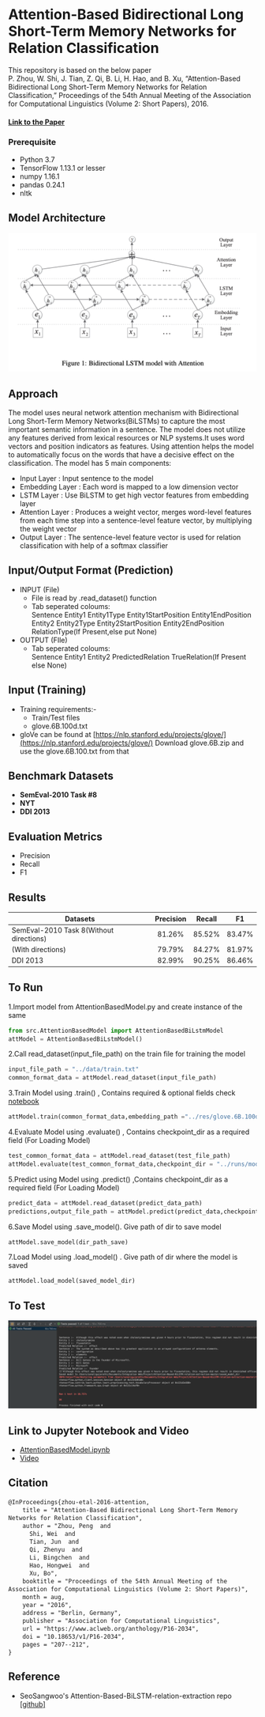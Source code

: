 # Attention-Based Bidirectional Long Short-Term Memory Networks for Relation Classification
This repository is based on the below paper <br>
P. Zhou, W. Shi, J. Tian, Z. Qi, B. Li, H. Hao, and B. Xu, “Attention-Based Bidirectional Long Short-Term Memory Networks for Relation Classification,” Proceedings of the 54th Annual Meeting of the Association for Computational Linguistics (Volume 2: Short Papers), 2016.

#### [Link to the Paper](https://www.aclweb.org/anthology/P16-2034)

### Prerequisite
*   Python 3.7
*   TensorFlow 1.13.1 or lesser
*   numpy 1.16.1
*   pandas 0.24.1
* nltk

## Model Architecture
![](./photos/model_1.png)

## Approach


The model uses neural network attention mechanism with Bidirectional Long Short-Term Memory Networks(BiLSTMs) to capture
the most important semantic information in a sentence. The model does not utilize any features derived from lexical resources or NLP systems.It uses word vectors and position indicators as features.
Using attention helps the model to automatically focus on the words that have a decisive effect on the classification. The model has 5 main components: 
* Input Layer : Input sentence to the model
* Embedding Layer : Each word is mapped to a low dimension vector
* LSTM Layer : Use BiLSTM to get high vector features from embedding layer
* Attention Layer : Produces a weight vector, merges word-level features from each time step into 
a sentence-level feature vector, by multiplying the weight vector
* Output Layer : The sentence-level feature vector is used for relation classification with help of a softmax classifier

## Input/Output Format (Prediction)
* INPUT (File)
    * File is read by .read_dataset() function
    * Tab seperated coloums: <br>
    Sentence    Entity1 Entity1Type Entity1StartPosition	Entity1EndPosition	Entity2	Entity2Type	Entity2StartPosition	Entity2EndPosition	RelationType(If Present,else put None)
* OUTPUT (FIle)
    * Tab seperated coloums:<br>
    Sentence Entity1 Entity2 PredictedRelation TrueRelation(If Present else None)
    
## Input (Training)
* Training requirements:- 
    * Train/Test files
    * glove.6B.100d.txt
* gloVe can be found at [https://nlp.stanford.edu/projects/glove/](https://nlp.stanford.edu/projects/glove/) Download glove.6B.zip and use the glove.6B.100.txt from that

## Benchmark Datasets
* **SemEval-2010 Task #8**
* **NYT**
* **DDI 2013**

## Evaluation Metrics
* Precision
* Recall
* F1
## Results



  | Datasets           | Precision           | Recall              | F1                   |
  |--------------------|:-------------------:|:-------------------:|:--------------------:|
  |SemEval-2010 Task 8(Without directions)  |  81.26%             | 85.52%              |83.47%
  |(With directions)   |  79.79%             | 84.27%              | 81.97%              |
  |DDI 2013            |82.99%               |90.25%               |86.46%|



## To Run

1.Import model from AttentionBasedModel.py and create instance of the same

```python
from src.AttentionBasedModel import AttentionBasedBiLstmModel
attModel = AttentionBasedBiLstmModel()

```
2.Call read_dataset(input_file_path) on the train file for training the model
```python
input_file_path = "../data/train.txt"
common_format_data = attModel.read_dataset(input_file_path)
```

3.Train Model using .train() , Contains required & optional fields check [notebook](./JupyterNotebook/AttentionBasedModel.ipynb)

```python
attModel.train(common_format_data,embedding_path ="../res/glove.6B.100d.txt")
```

4.Evaluate Model using .evaluate() , Contains checkpoint_dir as a required field (For Loading Model)

```python 
test_common_format_data = attModel.read_dataset(test_file_path)
attModel.evaluate(test_common_format_data,checkpoint_dir = "../runs/models/checkpoints")
```

5.Predict using Model using .predict() ,Contains checkpoint_dir as a required field (For Loading Model)

```python 
predict_data = attModel.read_dataset(predict_data_path)
predictions,output_file_path = attModel.predict(predict_data,checkpoint_dir = "../runs/models/checkpoints")
```
6.Save Model using .save_model(). Give path of dir to save model
```python 
attModel.save_model(dir_path_save)
```
7.Load Model using .load_model() . Give path of dir where the model is saved
```python 
attModel.load_model(saved_model_dir)
```

## To Test
![](./photos/test_case.png)

## Link to Jupyter Notebook and Video
* [AttentionBasedModel.ipynb](./JupyterNotebook/AttentionBasedModel.ipynb)
* [Video](https://youtu.be/OY0_Bhx6lcU)

## Citation
```
@InProceedings{zhou-etal-2016-attention,
    title = "Attention-Based Bidirectional Long Short-Term Memory Networks for Relation Classification",
    author = "Zhou, Peng  and
      Shi, Wei  and
      Tian, Jun  and
      Qi, Zhenyu  and
      Li, Bingchen  and
      Hao, Hongwei  and
      Xu, Bo",
    booktitle = "Proceedings of the 54th Annual Meeting of the Association for Computational Linguistics (Volume 2: Short Papers)",
    month = aug,
    year = "2016",
    address = "Berlin, Germany",
    publisher = "Association for Computational Linguistics",
    url = "https://www.aclweb.org/anthology/P16-2034",
    doi = "10.18653/v1/P16-2034",
    pages = "207--212",
}
```


## Reference
* SeoSangwoo's Attention-Based-BiLSTM-relation-extraction repo [[github]](https://github.com/SeoSangwoo/Attention-Based-BiLSTM-relation-extraction)


